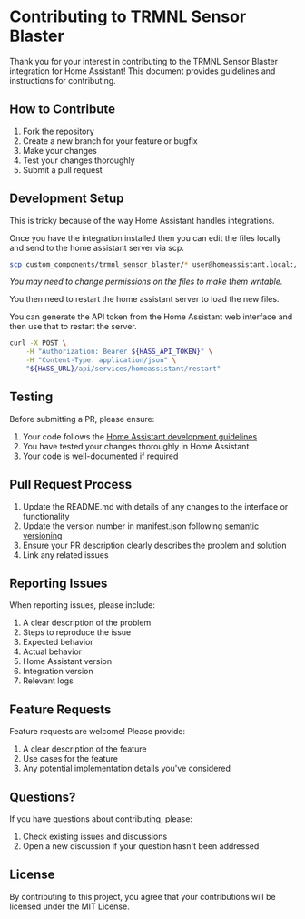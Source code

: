 # Contributing to TRMNL Sensor Blaster

Thank you for your interest in contributing to the TRMNL Sensor Blaster integration for Home Assistant! This document provides guidelines and instructions for contributing.

## How to Contribute

1. Fork the repository
2. Create a new branch for your feature or bugfix
3. Make your changes
4. Test your changes thoroughly
5. Submit a pull request

## Development Setup
This is tricky because of the way Home Assistant handles integrations.

Once you have the integration installed then you can edit the files locally and send to the home assistant server via scp.

```bash
scp custom_components/trmnl_sensor_blaster/* user@homeassistant.local:/var/homeassistant/custom_components/trmnl_sensor_blaster
```
_You may need to change permissions on the files to make them writable._

You then need to restart the home assistant server to load the new files.

You can generate the API token from the Home Assistant web interface and then use that to restart the server.

```bash
curl -X POST \
    -H "Authorization: Bearer ${HASS_API_TOKEN}" \
    -H "Content-Type: application/json" \
    "${HASS_URL}/api/services/homeassistant/restart"
```



## Testing

Before submitting a PR, please ensure:

1. Your code follows the [Home Assistant development guidelines](https://developers.home-assistant.io/docs/development_guidelines)
2. You have tested your changes thoroughly in Home Assistant
3. Your code is well-documented if required


## Pull Request Process

1. Update the README.md with details of any changes to the interface or functionality
2. Update the version number in manifest.json following [semantic versioning](https://semver.org/)
3. Ensure your PR description clearly describes the problem and solution
4. Link any related issues

## Reporting Issues

When reporting issues, please include:

1. A clear description of the problem
2. Steps to reproduce the issue
3. Expected behavior
4. Actual behavior
5. Home Assistant version
6. Integration version
7. Relevant logs

## Feature Requests

Feature requests are welcome! Please provide:

1. A clear description of the feature
2. Use cases for the feature
3. Any potential implementation details you've considered

## Questions?

If you have questions about contributing, please:

1. Check existing issues and discussions
2. Open a new discussion if your question hasn't been addressed

## License

By contributing to this project, you agree that your contributions will be licensed under the MIT License. 